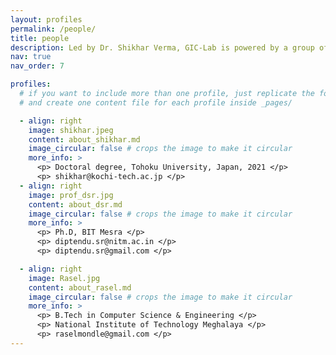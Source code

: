 ```yaml
---
layout: profiles
permalink: /people/
title: people
description: Led by Dr. Shikhar Verma, GIC-Lab is powered by a group of curious minds who enjoy solving problems together. From faculty mentors to student researchers, everyone brings something unique to the table. Meet the people behind our work — those who make ideas happen through collaboration, creativity, and dedication.
nav: true
nav_order: 7

profiles:
  # if you want to include more than one profile, just replicate the following block
  # and create one content file for each profile inside _pages/

  - align: right
    image: shikhar.jpeg
    content: about_shikhar.md
    image_circular: false # crops the image to make it circular
    more_info: >
      <p> Doctoral degree, Tohoku University, Japan, 2021 </p>
      <p> shikhar@kochi-tech.ac.jp </p>
  - align: right
    image: prof_dsr.jpg
    content: about_dsr.md
    image_circular: false # crops the image to make it circular
    more_info: >
      <p> Ph.D, BIT Mesra </p>
      <p> diptendu.sr@nitm.ac.in </p>
      <p> diptendu.sr@gmail.com </p>

  - align: right
    image: Rasel.jpg
    content: about_rasel.md
    image_circular: false # crops the image to make it circular
    more_info: >
      <p> B.Tech in Computer Science & Engineering </p>
      <p> National Institute of Technology Meghalaya </p>
      <p> raselmondle@gmail.com </p>
---
```

